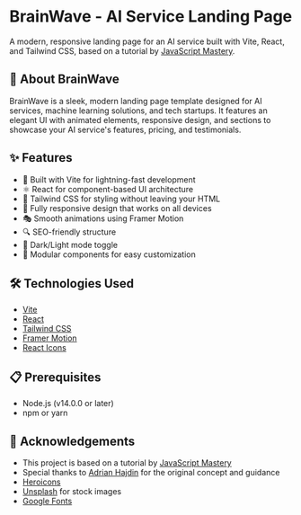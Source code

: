 # BrainWave - AI Service Landing Page

A modern, responsive landing page for an AI service built with Vite, React, and Tailwind CSS, based on a tutorial by [JavaScript Mastery](https://www.youtube.com/@javascriptmastery).


## 🧠 About BrainWave

BrainWave is a sleek, modern landing page template designed for AI services, machine learning solutions, and tech startups. It features an elegant UI with animated elements, responsive design, and sections to showcase your AI service's features, pricing, and testimonials.

## ✨ Features

- 🚀 Built with Vite for lightning-fast development
- ⚛️ React for component-based UI architecture
- 🎨 Tailwind CSS for styling without leaving your HTML
- 📱 Fully responsive design that works on all devices
- 🎭 Smooth animations using Framer Motion
- 🔍 SEO-friendly structure
- 🌙 Dark/Light mode toggle
- 🧩 Modular components for easy customization

## 🛠️ Technologies Used

- [Vite](https://vitejs.dev/)
- [React](https://reactjs.org/)
- [Tailwind CSS](https://tailwindcss.com/)
- [Framer Motion](https://www.framer.com/motion/)
- [React Icons](https://react-icons.github.io/react-icons/)

## 📋 Prerequisites

- Node.js (v14.0.0 or later)
- npm or yarn


## 🙏 Acknowledgements

- This project is based on a tutorial by [JavaScript Mastery](https://www.youtube.com/@javascriptmastery)
- Special thanks to [Adrian Hajdin](https://github.com/adrianhajdin) for the original concept and guidance
- [Heroicons](https://heroicons.com/)
- [Unsplash](https://unsplash.com/) for stock images
- [Google Fonts](https://fonts.google.com/)
